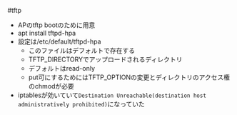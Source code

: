 #tftp
- APのtftp bootのために用意
- apt install tftpd-hpa
- 設定は/etc/default/tftpd-hpa
	- このファイルはデフォルトで存在する
	- TFTP_DIRECTORYでアップロードされるディレクトリ
	- デフォルトはread-only
	- put可にするためにはTFTP_OPTIONの変更とディレクトリのアクセス権のchmodが必要
- iptablesが効いていて`Destination Unreachable(destination host administratively prohibited)`になっていた

